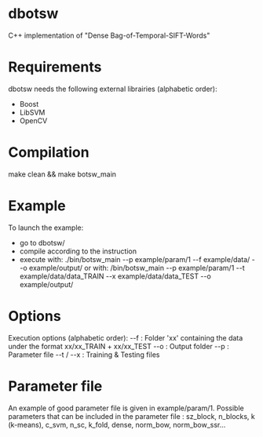 # dbotsw
C++ implementation of "Dense Bag-of-Temporal-SIFT-Words"

# Requirements
dbotsw needs the following external librairies (alphabetic order):
- Boost
- LibSVM
- OpenCV

# Compilation
make clean && make botsw_main

# Example
To launch the example:
- go to dbotsw/
- compile according to the instruction
- execute with: ./bin/botsw_main --p example/param/1 --f example/data/ --o example/output/
  or with: /bin/botsw_main --p example/param/1 --t example/data/data_TRAIN --x example/data/data_TEST --o example/output/

# Options
Execution options (alphabetic order):
--f : Folder 'xx' containing the data under the format xx/xx_TRAIN + xx/xx_TEST
--o : Output folder
--p : Parameter file
--t / --x : Training & Testing files

# Parameter file
An example of good parameter file is given in example/param/1.
Possible parameters that can be included in the parameter file :
sz_block, n_blocks, k (k-means), c_svm, n_sc, k_fold, dense, norm_bow, norm_bow_ssr...
